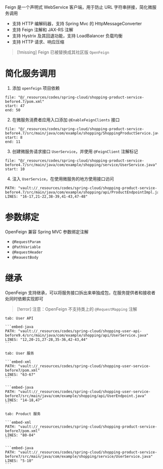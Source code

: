 Feign 是一个声明式 WebService 客户端，用于防止 URL 字符串拼接，简化微服务调用
- 支持 HTTP 编解码器，支持 Spring Mvc 的 HttpMessageConverter
- 支持 Feign 注解和 JAX-RS 注解
- 支持 Hystrix 及其回退功能，支持 LoadBalancer 负载均衡
- 支持 HTTP 请求、响应压缩

>[!missing] Feign 已被替换成其社区版 `OpenFeign`

# 简化服务调用

1. 添加 `openfeign` 项目依赖

```reference
file: "@/_resources/codes/spring-cloud/shopping-product-service-before4.7/pom.xml"
start: 47
end: 50
```

2. 在微服务消费者应用入口添加 `@EnableFeignClients` 接口

```reference hl:9
file: "@/_resources/codes/spring-cloud/shopping-product-service-before4.7/src/main/java/com/example/shopping/ShoppingProductService.java"
start: 8
end: 11
```

3. 创建微服务请求接口 `UserService`，并使用 `@FeignClient` 注解标记

```reference hl:10,13,16,19,22
file: "@/_resources/codes/spring-cloud/shopping-product-service-before4.7/src/main/java/com/example/shopping/service/UserService.java"
start: 10
```

4. 注入 `UserService`，在使用微服务的地方使用接口访问

```embed-java
PATH: "vault://_resources/codes/spring-cloud/shopping-product-service-before4.7/src/main/java/com/example/shopping/api/ProductEndpointImpl.java"
LINES: "16-17,21-22,38-39,41-43,47-48"
```

# 参数绑定

OpenFeign 兼容 Spring MVC 参数绑定注解
- `@RequestParam`
- `@PathVariable`
- `@RequestHeader`
- `@ReauestBody`

# 继承

OpenFeign 支持继承，可以将服务接口拆出来单独成包，在服务提供者和接收者处同时依赖实现即可

> [!error] 注意：OpenFeign 不支持类上的 `@RequestMapping` 注解

````tabs
tab: User API

```embed-java
PATH: "vault://_resources/codes/spring-cloud/shopping-user-api-before9.4/src/main/java/com/example/shopping/api/UserService.java"
LINES: "12,20-21,27-28,35-36,42-43,44"
```

tab: User 服务

```embed-xml
PATH: "vault://_resources/codes/spring-cloud/shopping-user-service-before7/pom.xml"
LINES: "63-67"
```

```embed-java
PATH: "vault://_resources/codes/spring-cloud/shopping-user-service-before7/src/main/java/com/example/shopping/api/UserEndpoint.java"
LINES: "14-18,47"
```

tab: Product 服务

```embed-xml
PATH: "vault://_resources/codes/spring-cloud/shopping-product-service-before7/pom.xml"
LINES: "80-84"
```

```embed-java
PATH: "vault://_resources/codes/spring-cloud/shopping-product-service-before7/src/main/java/com/example/shopping/service/UserService.java"
LINES: "5-10"
```
````
